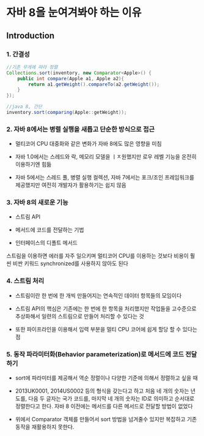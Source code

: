 # 자바 8을 눈여겨봐야 하는 이유

## Introduction

### 1. 간결성

```java
//기존 무게에 따라 정렬
Collections.sort(inventory, new Comparator<Apple>() {
    public int compare(Apple a1, Apple a2){
        return a1.getWeight().compareTo(a2.getWeight());
    }
});
```

```java
//java 8, 간단
inventory.sort(comparing(Apple::getWeight));
```

### 2. 자바 8에서는 병렬 실행을 새롭고 단순한 방식으로 접근

- 멀티코어 CPU 대중화와 같은 변화가 자바 8에도 많은 영향을 미침

- 자바 1.0에서는 스레드와 락, 메모리 모델을 ㅣㅈ원했지만 로우 레벨 기능을 온전히 이용하기엔 힘듦

- 자바 5에서는 스레드 풀, 병렬 실행 컬렉션, 자바 7에서는 포크/조인 프레임워크를 제공했지만 여전히 개발자가 활용하기는 쉽지 않음

### 3. 자바 8의 새로운 기능

- 스트림 API

- 메서드에 코드를 전달하는 기법

- 인터페이스의 디폴트 메서드

스트림을 이용하면 에러를 자주 일으키며 멀티코어 CPU를 이용하는 것보다 비용이 훨씬 비싼 키워드 synchronized를 사용하지 않아도 된다

### 4. 스트림 처리

- 스트림이란 한 번에 한 개씩 만들어지는 연속적인 데이터 항목들의 모임이다

- 스트림 API의 핵심은 기존에는 한 번에 한 항목을 처리했지만 작업들을 고수준으로 추상화해서 일련의 스트림으로 만들어 처리할 수 있다는 것

- 또한 파이프라인을 이용해서 입력 부분을 멀티 CPU 코어에 쉽게 할당 할 수 있다는 점

### 5. 동작 파라미터화(Behavior parameterization)로 메서드에 코드 전달하기

- sort에 파라미터를 제공해서 역순 정렬이나 다양한 기준에 의해서 정렬하고 싶을 때

- 2013UK0001, 2014US0002 등의 형식을 갖는다고 하고 처음 네 개의 숫자는 년도를, 다음 두 글자는 국가 코드를, 마지막 네 개의 숫자는 ID로 의미하고 순서대로 정렬한다고 한다. 자바 8 이전에는 메서드를 다른 메서드로 전달할 방법이 없었다

- 위에서 Comparator 객체를 만들어서 sort 방법을 넘겨줄수 있지만 복잡하고 기존 동작을 재활용하지 못한다.
